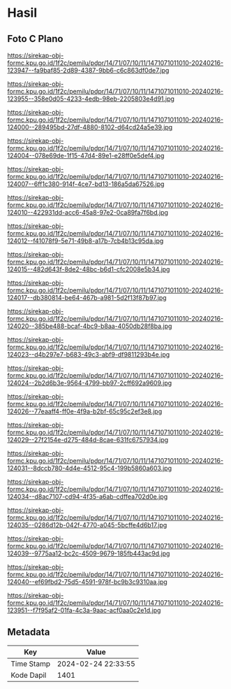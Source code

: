 # Hasil

## Foto C Plano

https://sirekap-obj-formc.kpu.go.id/1f2c/pemilu/pdpr/14/71/07/10/11/1471071011010-20240216-123947--fa9baf85-2d89-4387-9bb6-c6c863df0de7.jpg

https://sirekap-obj-formc.kpu.go.id/1f2c/pemilu/pdpr/14/71/07/10/11/1471071011010-20240216-123955--358e0d05-4233-4edb-98eb-2205803e4d91.jpg

https://sirekap-obj-formc.kpu.go.id/1f2c/pemilu/pdpr/14/71/07/10/11/1471071011010-20240216-124000--289495bd-27df-4880-8102-d64cd24a5e39.jpg

https://sirekap-obj-formc.kpu.go.id/1f2c/pemilu/pdpr/14/71/07/10/11/1471071011010-20240216-124004--078e69de-1f15-47d4-89e1-e28ff0e5def4.jpg

https://sirekap-obj-formc.kpu.go.id/1f2c/pemilu/pdpr/14/71/07/10/11/1471071011010-20240216-124007--6ff1c380-914f-4ce7-bd13-186a5da67526.jpg

https://sirekap-obj-formc.kpu.go.id/1f2c/pemilu/pdpr/14/71/07/10/11/1471071011010-20240216-124010--422931dd-acc6-45a8-97e2-0ca89fa7f6bd.jpg

https://sirekap-obj-formc.kpu.go.id/1f2c/pemilu/pdpr/14/71/07/10/11/1471071011010-20240216-124012--f41078f9-5e71-49b8-a17b-7cb4b13c95da.jpg

https://sirekap-obj-formc.kpu.go.id/1f2c/pemilu/pdpr/14/71/07/10/11/1471071011010-20240216-124015--482d643f-8de2-48bc-b6d1-cfc2008e5b34.jpg

https://sirekap-obj-formc.kpu.go.id/1f2c/pemilu/pdpr/14/71/07/10/11/1471071011010-20240216-124017--db380814-be64-467b-a981-5d2f13f87b97.jpg

https://sirekap-obj-formc.kpu.go.id/1f2c/pemilu/pdpr/14/71/07/10/11/1471071011010-20240216-124020--385be488-bcaf-4bc9-b8aa-4050db28f8ba.jpg

https://sirekap-obj-formc.kpu.go.id/1f2c/pemilu/pdpr/14/71/07/10/11/1471071011010-20240216-124023--d4b297e7-b683-49c3-abf9-df9811293b4e.jpg

https://sirekap-obj-formc.kpu.go.id/1f2c/pemilu/pdpr/14/71/07/10/11/1471071011010-20240216-124024--2b2d6b3e-9564-4799-bb97-2cff692a9609.jpg

https://sirekap-obj-formc.kpu.go.id/1f2c/pemilu/pdpr/14/71/07/10/11/1471071011010-20240216-124026--77eaaff4-ff0e-4f9a-b2bf-65c95c2ef3e8.jpg

https://sirekap-obj-formc.kpu.go.id/1f2c/pemilu/pdpr/14/71/07/10/11/1471071011010-20240216-124029--27f2154e-d275-484d-8cae-631fc6757934.jpg

https://sirekap-obj-formc.kpu.go.id/1f2c/pemilu/pdpr/14/71/07/10/11/1471071011010-20240216-124031--8dccb780-4d4e-4512-95c4-199b5860a603.jpg

https://sirekap-obj-formc.kpu.go.id/1f2c/pemilu/pdpr/14/71/07/10/11/1471071011010-20240216-124034--d8ac7107-cd94-4f35-a6ab-cdffea702d0e.jpg

https://sirekap-obj-formc.kpu.go.id/1f2c/pemilu/pdpr/14/71/07/10/11/1471071011010-20240216-124035--0286d12b-042f-4770-a045-5bcffe4d6b17.jpg

https://sirekap-obj-formc.kpu.go.id/1f2c/pemilu/pdpr/14/71/07/10/11/1471071011010-20240216-124039--9775aa12-bc2c-4509-9679-185fb443ac9d.jpg

https://sirekap-obj-formc.kpu.go.id/1f2c/pemilu/pdpr/14/71/07/10/11/1471071011010-20240216-124040--ef69fbd2-75d5-4591-978f-bc9b3c9310aa.jpg

https://sirekap-obj-formc.kpu.go.id/1f2c/pemilu/pdpr/14/71/07/10/11/1471071011010-20240216-123951--f7f95af2-01fa-4c3a-9aac-acf0aa0c2e1d.jpg


## Metadata

| Key        | Value               |
| ---------- | ------------------- |
| Time Stamp | 2024-02-24 22:33:55 |
| Kode Dapil | 1401                |




